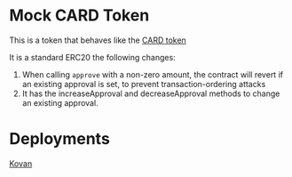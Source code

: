 # Mock CARD Token

This is a token that behaves like the [CARD token](https://etherscan.io/token/0x954b890704693af242613edef1b603825afcd708)

It is a standard ERC20 the following changes:

1. When calling `approve` with a non-zero amount, the contract will revert if an existing approval is set, to prevent transaction-ordering attacks
2. It has the increaseApproval and decreaseApproval methods to change an existing approval.

# Deployments

[Kovan](https://kovan.etherscan.io/address/0x17d030616A9879C1Bc7e8764E9D80Ec289d4C7AE#code)


